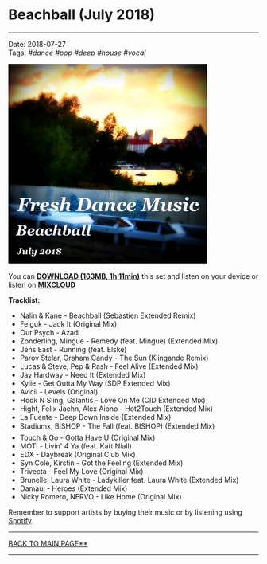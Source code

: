 # Beachball (July 2018)

----

Date: 2018-07-27  
Tags: *#dance* *#pop* *#deep* *#house* *#vocal*    
  
[![Fresh Dance Music - Beachball (July 2018)](beachball_july_2018_400x400.jpg)](https://docs.google.com/uc?id=12C2w-NwZwHSBymUqjAbyXa8IsBz8KUDE&export=download)  

You can [**DOWNLOAD (163MB, 1h 11min)**](https://docs.google.com/uc?id=12C2w-NwZwHSBymUqjAbyXa8IsBz8KUDE&export=download) 
this set and listen on your device or listen on [**MIXCLOUD**](https://www.mixcloud.com/FreshDanceMusic/beachball-july-2017/)  

**Tracklist:**  
 
- Nalin & Kane - Beachball (Sebastien Extended Remix)
- Felguk - Jack It (Original Mix)
- Our Psych - Azadi
- Zonderling, Mingue - Remedy (feat. Mingue) (Extended Mix)
- Jens East - Running (feat. Elske)
- Parov Stelar, Graham Candy - The Sun (Klingande Remix)
- Lucas & Steve, Pep & Rash - Feel Alive (Extended Mix)
- Jay Hardway - Need It (Extended Mix)
- Kylie - Get Outta My Way (SDP Extended Mix)
- Avicii - Levels (Original)
- Hook N Sling, Galantis - Love On Me (CID Extended Mix)
- Hight, Felix Jaehn, Alex Aiono - Hot2Touch (Extended Mix)
- La Fuente - Deep Down Inside (Extended Mix)
- Stadiumx, BISHOP - The Fall (feat. BISHOP) (Extended Mix)
- Touch & Go - Gotta Have U (Original Mix)
- MOTi - Livin' 4 Ya (feat. Katt Niall)
- EDX - Daybreak (Original Club Mix)
- Syn Cole, Kirstin - Got the Feeling (Extended Mix)
- Trivecta - Feel My Love (Original Mix)
- Brunelle, Laura White - Ladykiller feat. Laura White (Extended Mix)
- Damaui - Heroes (Extended Mix)
- Nicky Romero, NERVO - Like Home (Original Mix)

 
Remember to support artists by buying their music or by listening using 
[Spotify](https://open.spotify.com/user/hopbit/playlist/5pauzyEbUAAKknivnm52nm?si=tFURlBD-QBm_DA3ABPChfg).

----

[BACK TO MAIN PAGE**](../README.md)

---- 